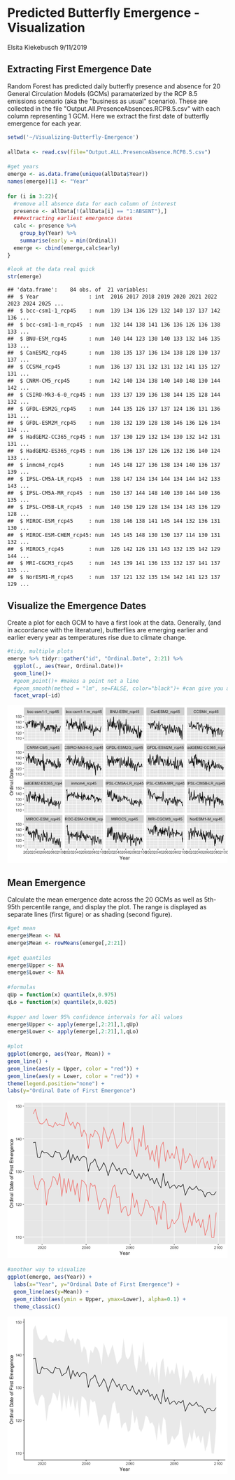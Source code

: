 Predicted Butterfly Emergence - Visualization
================
Elsita Kiekebusch
9/11/2019

Extracting First Emergence Date
-------------------------------

Random Forest has predicted daily butterfly presence and absence for 20 General Circulation Models (GCMs) paramaterized by the RCP 8.5 emissions scenario (aka the "business as usual" scenario). These are collected in the file "Output.All.PresenceAbsences.RCP8.5.csv" with each column representing 1 GCM. Here we extract the first date of butterfly emergence for each year.

``` r
setwd('~/Visualizing-Butterfly-Emergence')

allData <- read.csv(file="Output.ALL.PresenceAbsence.RCP8.5.csv")

#get years
emerge <- as.data.frame(unique(allData$Year))
names(emerge)[1] <- "Year"

for (i in 3:22){
  #remove all absence data for each column of interest
  presence <- allData[!(allData[i] == "1:ABSENT"),] 
  ###extracting earliest emergence dates
  calc <- presence %>%
    group_by(Year) %>%
    summarise(early = min(Ordinal))
  emerge <- cbind(emerge,calc$early)
}
```

``` r
#look at the data real quick
str(emerge)
```

    ## 'data.frame':    84 obs. of  21 variables:
    ##  $ Year                : int  2016 2017 2018 2019 2020 2021 2022 2023 2024 2025 ...
    ##  $ bcc-csm1-1_rcp45    : num  139 134 136 129 132 140 137 137 142 136 ...
    ##  $ bcc-csm1-1-m_rcp45  : num  132 144 138 141 136 136 126 136 138 133 ...
    ##  $ BNU-ESM_rcp45       : num  140 144 123 130 140 133 132 146 135 133 ...
    ##  $ CanESM2_rcp45       : num  138 135 137 136 134 138 128 130 137 137 ...
    ##  $ CCSM4_rcp45         : num  136 137 131 132 131 132 141 135 127 131 ...
    ##  $ CNRM-CM5_rcp45      : num  142 140 134 138 140 140 148 130 144 142 ...
    ##  $ CSIRO-Mk3-6-0_rcp45 : num  133 137 139 136 138 144 135 128 144 132 ...
    ##  $ GFDL-ESM2G_rcp45    : num  144 135 126 137 137 124 136 131 136 131 ...
    ##  $ GFDL-ESM2M_rcp45    : num  138 132 139 128 138 146 136 126 134 134 ...
    ##  $ HadGEM2-CC365_rcp45 : num  137 130 129 132 134 130 132 142 131 131 ...
    ##  $ HadGEM2-ES365_rcp45 : num  136 136 137 126 126 132 136 140 124 133 ...
    ##  $ inmcm4_rcp45        : num  145 148 127 136 138 134 140 136 137 139 ...
    ##  $ IPSL-CM5A-LR_rcp45  : num  138 147 134 134 144 134 144 142 133 143 ...
    ##  $ IPSL-CM5A-MR_rcp45  : num  150 137 144 148 140 130 144 140 136 135 ...
    ##  $ IPSL-CM5B-LR_rcp45  : num  140 150 129 128 134 134 143 136 129 128 ...
    ##  $ MIROC-ESM_rcp45     : num  138 146 138 141 145 144 132 136 131 130 ...
    ##  $ MIROC-ESM-CHEM_rcp45: num  145 145 148 130 130 137 114 130 131 132 ...
    ##  $ MIROC5_rcp45        : num  126 142 126 131 143 132 135 142 129 144 ...
    ##  $ MRI-CGCM3_rcp45     : num  143 139 141 136 133 132 137 141 137 135 ...
    ##  $ NorESM1-M_rcp45     : num  137 121 132 135 134 142 141 123 137 129 ...

Visualize the Emergence Dates
-----------------------------

Create a plot for each GCM to have a first look at the data. Generally, (and in accordance with the literature), butterflies are emerging earlier and earlier every year as temperatures rise due to climate change.

``` r
#tidy, multiple plots
emerge %>% tidyr::gather("id", "Ordinal.Date", 2:21) %>% 
  ggplot(., aes(Year, Ordinal.Date))+
  geom_line()+
  #geom_point()+ #makes a point not a line
  #geom_smooth(method = "lm", se=FALSE, color="black")+ #can give you a linear regression line for each panel
  facet_wrap(~id)
```

![](README_figs/viz1-1.png)

Mean Emergence
--------------

Calculate the mean emergence date across the 20 GCMs as well as 5th-95th percentile range, and display the plot. The range is displayed as separate lines (first figure) or as shading (second figure).

``` r
#get mean
emerge$Mean <- NA
emerge$Mean <- rowMeans(emerge[,2:21])

#get quantiles
emerge$Upper <- NA
emerge$Lower <- NA

#formulas
qUp = function(x) quantile(x,0.975)
qLo = function(x) quantile(x,0.025)

#upper and lower 95% confidence intervals for all values
emerge$Upper <- apply(emerge[,2:21],1,qUp)
emerge$Lower <- apply(emerge[,2:21],1,qLo)

#plot
ggplot(emerge, aes(Year, Mean)) +
geom_line() +
geom_line(aes(y = Upper, color = "red")) +             
geom_line(aes(y = Lower, color = "red")) + 
theme(legend.position="none") + 
labs(y="Ordinal Date of First Emergence")
```

![](README_figs/viz2-1.png)

``` r
#another way to visualize
ggplot(emerge, aes(Year)) +
  labs(x="Year", y="Ordinal Date of First Emergence") +
  geom_line(aes(y=Mean)) +
  geom_ribbon(aes(ymin = Upper, ymax=Lower), alpha=0.1) +
  theme_classic()
```

![](README_figs/viz2-2.png)
